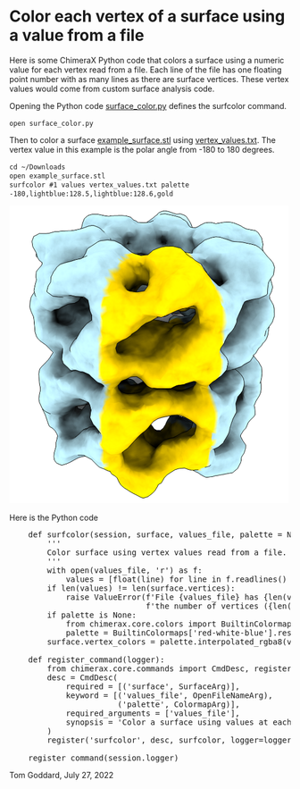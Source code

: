 # Color each vertex of a surface using a value from a file

Here is some ChimeraX Python code that colors a surface using a numeric value for each vertex read from a file.  Each line of the file has one floating point number with as many lines as there are surface vertices.  These vertex values would come from custom surface analysis code.

Opening the Python code [surface_color.py](surface_color.py) defines the surfcolor command.

    open surface_color.py

Then to color a surface [example_surface.stl](example_surface.stl) using [vertex_values.txt](vertex_values.txt).  The vertex value in this example is the polar angle from -180 to 180 degrees.

    cd ~/Downloads
    open example_surface.stl
    surfcolor #1 values vertex_values.txt palette -180,lightblue:128.5,lightblue:128.6,gold

<img src="example_surface.png" width="500">

Here is the Python code

<pre>
    def surfcolor(session, surface, values_file, palette = None):
        '''
        Color surface using vertex values read from a file.
        '''
        with open(values_file, 'r') as f:
            values = [float(line) for line in f.readlines() if line.strip() != '']
        if len(values) != len(surface.vertices):
            raise ValueError(f'File {values_file} has {len(values)} values which does not match '
                             f'the number of vertices ({len(surface.vertices)} in {surface.name}')
        if palette is None:
            from chimerax.core.colors import BuiltinColormaps
            palette = BuiltinColormaps['red-white-blue'].rescale_range(min(values), max(values))
        surface.vertex_colors = palette.interpolated_rgba8(values)

    def register_command(logger):
        from chimerax.core.commands import CmdDesc, register, SurfaceArg, OpenFileNameArg, ColormapArg
        desc = CmdDesc(
            required = [('surface', SurfaceArg)],
            keyword = [('values_file', OpenFileNameArg),
                       ('palette', ColormapArg)],
            required_arguments = ['values_file'],
            synopsis = 'Color a surface using values at each vertex read from a file'
        )
        register('surfcolor', desc, surfcolor, logger=logger)

    register_command(session.logger)
</pre>

Tom Goddard, July 27, 2022
